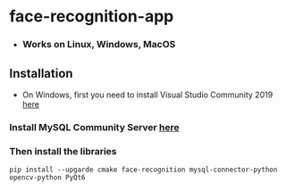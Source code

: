 # face-recognition-app
* ### Works on Linux, Windows, MacOS


## Installation

* On Windows, first you need to install Visual Studio Community 2019 [here](https://my.visualstudio.com/Downloads?q=visual%20studio%202019&wt.mc_id=o~msft~vscom~older-downloads)

### Install MySQL Community Server [here](https://dev.mysql.com/downloads/mysql)

### Then install the libraries
```
pip install --upgarde cmake face-recognition mysql-connector-python opencv-python PyQt6
```
